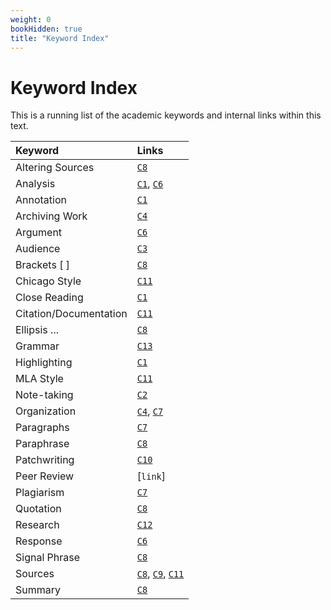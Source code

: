 ```yaml
---
weight: 0
bookHidden: true
title: "Keyword Index"
---
```



# Keyword Index

This is a running list of the academic keywords and internal links within this text.

| Keyword   |    Links     
|:----------|:-------------
| Altering Sources | [`C8`](/resources/open-handbook/chapter-8/)
| Analysis | [`C1`](/resources/open-handbook/chapter-1/), [`C6`](/resources/open-handbook/chapter-6)
| Annotation | [`C1`](/resources/open-handbook//chapter-1/)
| Archiving Work | [`C4`](/resources/open-handbook/chapter-4)
| Argument |  [`C6`](/resources/open-handbook/chapter-6)
| Audience    |[`C3`](/resources/open-handbook/chapter-3)
| Brackets \[ \]|[ `C8`](/resources/open-handbook/chapter-8/)
| Chicago Style |[`C11`](/resources/open-handbook/chapter-11-chi/)
| Close Reading  | [`C1`](/resources/open-handbook/chapter-1/)
| Citation/Documentation|[`C11`](/resources/open-handbook/chapter-11/)
| Ellipsis ... |  [`C8`](/resources/open-handbook/chapter-8/)
| Grammar | [`C13`](/resources/open-handbook/chapter-13/)
| Highlighting | [`C1`](/resources/open-handbook/chapter-1/)
| MLA Style | [`C11`](/resources/open-handbook/chapter-11-mla/)
| Note-taking|[`C2`](/resources/open-handbook/chapter-8/)
| Organization|[`C4`](/resources/open-handbook/chapter-4/), [`C7`](/resources/open-handbook/chapter-7/)
| Paragraphs | [`C7`](/resources/open-handbook/chapter-7/)
| Paraphrase | [`C8`](/resources/open-handbook/chapter-8/)
| Patchwriting|[`C10`](/resources/open-handbook/chapter-7/)
| Peer Review|[`link`]
| Plagiarism|[`C7`](/resources/open-handbook/chapter-7/)
| Quotation|[`C8`](/resources/open-handbook/chapter-8)
| Research|[`C12`](/resources/open-handbook/chapter-12/)
| Response |[`C6`](/resources/open-handbook/chapter-6/)
| Signal Phrase|[`C8`](/resources/open-handbook/chapter-8/)
| Sources|[`C8`](/resources/open-handbook/chapter-8), [`C9`](/resources/open-handbook/chapter-9), [`C11`](/resources/open-handbook/chapter-11/)
| Summary|[`C8`](/resources/open-handbook/chapter-8)
